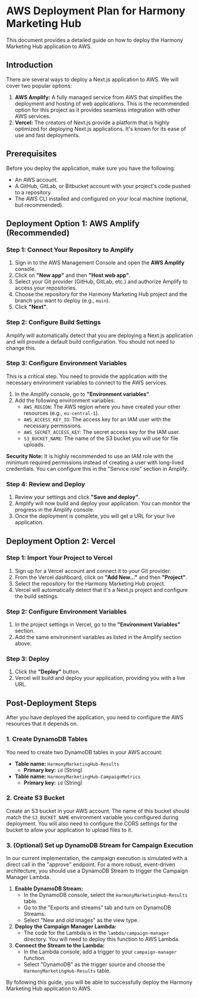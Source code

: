 # AWS Deployment Plan for Harmony Marketing Hub

This document provides a detailed guide on how to deploy the Harmony Marketing Hub application to AWS.

## Introduction

There are several ways to deploy a Next.js application to AWS. We will cover two popular options:

1.  **AWS Amplify:** A fully managed service from AWS that simplifies the deployment and hosting of web applications. This is the recommended option for this project as it provides seamless integration with other AWS services.
2.  **Vercel:** The creators of Next.js provide a platform that is highly optimized for deploying Next.js applications. It's known for its ease of use and fast deployments.

## Prerequisites

Before you deploy the application, make sure you have the following:

*   An AWS account.
*   A GitHub, GitLab, or Bitbucket account with your project's code pushed to a repository.
*   The AWS CLI installed and configured on your local machine (optional, but recommended).

## Deployment Option 1: AWS Amplify (Recommended)

### Step 1: Connect Your Repository to Amplify

1.  Sign in to the AWS Management Console and open the **AWS Amplify** console.
2.  Click on **"New app"** and then **"Host web app"**.
3.  Select your Git provider (GitHub, GitLab, etc.) and authorize Amplify to access your repositories.
4.  Choose the repository for the Harmony Marketing Hub project and the branch you want to deploy (e.g., `main`).
5.  Click **"Next"**.

### Step 2: Configure Build Settings

Amplify will automatically detect that you are deploying a Next.js application and will provide a default build configuration. You should not need to change this.

### Step 3: Configure Environment Variables

This is a critical step. You need to provide the application with the necessary environment variables to connect to the AWS services.

1.  In the Amplify console, go to **"Environment variables"**.
2.  Add the following environment variables:
    *   `AWS_REGION`: The AWS region where you have created your other resources (e.g., `eu-central-1`).
    *   `AWS_ACCESS_KEY_ID`: The access key for an IAM user with the necessary permissions.
    *   `AWS_SECRET_ACCESS_KEY`: The secret access key for the IAM user.
    *   `S3_BUCKET_NAME`: The name of the S3 bucket you will use for file uploads.

**Security Note:** It is highly recommended to use an IAM role with the minimum required permissions instead of creating a user with long-lived credentials. You can configure this in the "Service role" section in Amplify.

### Step 4: Review and Deploy

1.  Review your settings and click **"Save and deploy"**.
2.  Amplify will now build and deploy your application. You can monitor the progress in the Amplify console.
3.  Once the deployment is complete, you will get a URL for your live application.

## Deployment Option 2: Vercel

### Step 1: Import Your Project to Vercel

1.  Sign up for a Vercel account and connect it to your Git provider.
2.  From the Vercel dashboard, click on **"Add New..."** and then **"Project"**.
3.  Select the repository for the Harmony Marketing Hub project.
4.  Vercel will automatically detect that it's a Next.js project and configure the build settings.

### Step 2: Configure Environment Variables

1.  In the project settings in Vercel, go to the **"Environment Variables"** section.
2.  Add the same environment variables as listed in the Amplify section above.

### Step 3: Deploy

1.  Click the **"Deploy"** button.
2.  Vercel will build and deploy your application, providing you with a live URL.

## Post-Deployment Steps

After you have deployed the application, you need to configure the AWS resources that it depends on.

### 1. Create DynamoDB Tables

You need to create two DynamoDB tables in your AWS account:

*   **Table name:** `HarmonyMarketingHub-Results`
    *   **Primary key:** `id` (String)
*   **Table name:** `HarmonyMarketingHub-CampaignMetrics`
    *   **Primary key:** `id` (String)

### 2. Create S3 Bucket

Create an S3 bucket in your AWS account. The name of this bucket should match the `S3_BUCKET_NAME` environment variable you configured during deployment. You will also need to configure the CORS settings for the bucket to allow your application to upload files to it.

### 3. (Optional) Set up DynamoDB Stream for Campaign Execution

In our current implementation, the campaign execution is simulated with a direct call in the "approve" endpoint. For a more robust, event-driven architecture, you should use a DynamoDB Stream to trigger the Campaign Manager Lambda.

1.  **Enable DynamoDB Stream:**
    *   In the DynamoDB console, select the `HarmonyMarketingHub-Results` table.
    *   Go to the "Exports and streams" tab and turn on DynamoDB Streams.
    *   Select "New and old images" as the view type.
2.  **Deploy the Campaign Manager Lambda:**
    *   The code for the Lambda is in the `lambda/campaign-manager` directory. You will need to deploy this function to AWS Lambda.
3.  **Connect the Stream to the Lambda:**
    *   In the Lambda console, add a trigger to your `campaign-manager` function.
    *   Select "DynamoDB" as the trigger source and choose the `HarmonyMarketingHub-Results` table.

By following this guide, you will be able to successfully deploy the Harmony Marketing Hub application to AWS.
